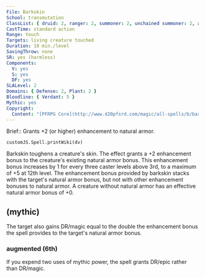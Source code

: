 ```yaml
---
File: Barkskin
School: transmutation
ClassList: { druid: 2, ranger: 2, summoner: 2, unchained summoner: 2, alchemist: 2, shaman: 2 }
CastTime: standard action
Range: touch
Targets: living creature touched
Duration: 10 min./level
SavingThrow: none
SR: yes (harmless)
Components:
  V: yes
  S: yes
  DF: yes
SLALevel: 2
Domains: { Defense: 2, Plant: 2 }
Bloodline: { Verdant: 5 }
Mythic: yes
Copyright:
  Content: "[PFRPG Core](http://www.d20pfsrd.com/magic/all-spells/b/barkskin)"
---
```

Brief:: Grants +2 (or higher) enhancement to natural armor.

```dataviewjs
customJS.Spell.printWiki(dv)
```

Barkskin toughens a creature's skin. The effect grants a +2 enhancement bonus to the creature's existing natural armor bonus. This enhancement bonus increases by 1 for every three caster levels above 3rd, to a maximum of +5 at 12th level.  The enhancement bonus provided by barkskin stacks with the target's natural armor bonus, but not with other enhancement bonuses to natural armor. A creature without natural armor has an effective natural armor bonus of +0.


## (mythic)

The target also gains DR/magic equal to the double the enhancement bonus the spell provides to the target's natural armor bonus.


### augmented (6th)

If you expend two uses of mythic power, the spell grants DR/epic rather than DR/magic.
